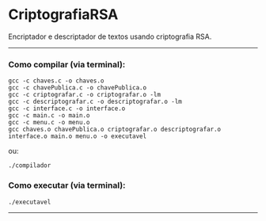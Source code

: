 # CriptografiaRSA
Encriptador e descriptador de textos usando criptografia RSA.

---

### Como compilar (via terminal):

	gcc -c chaves.c -o chaves.o
	gcc -c chavePublica.c -o chavePublica.o
	gcc -c criptografar.c -o criptografar.o -lm
	gcc -c descriptografar.c -o descriptografar.o -lm
	gcc -c interface.c -o interface.o
	gcc -c main.c -o main.o
	gcc -c menu.c -o menu.o
	gcc chaves.o chavePublica.o criptografar.o descriptografar.o interface.o main.o menu.o -o executavel

ou:

	./compilador

### Como executar (via terminal):

	./executavel

---
